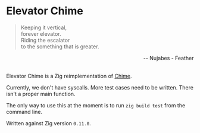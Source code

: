 # Elevator Chime

> Keeping it vertical,<br/>
> forever elevator.<br/>
> Riding the escalator<br/>
> to the something that is greater.<br/>

<div style="text-align: right;">-- Nujabes - Feather</div><br/>

Elevator Chime is a Zig reimplementation of [Chime](https://github.com/Dr-Nekoma/chime).

Currently, we don't have syscalls. More test cases need to be written. There isn't a proper main function.

The only way to use this at the moment is to run `zig build test` from the command line.

Written against Zig version `0.11.0`.
